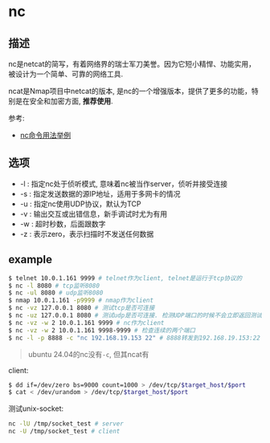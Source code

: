 # nc

## 描述

nc是netcat的简写，有着网络界的瑞士军刀美誉。因为它短小精悍、功能实用，被设计为一个简单、可靠的网络工具.

ncat是Nmap项目中netcat的版本, 是nc的一个增强版本，提供了更多的功能，特别是在安全和加密方面, **推荐使用**.

参考:
- [nc命令用法举例](https://www.cnblogs.com/nmap/p/6148306.html)

## 选项

- -l : 指定nc处于侦听模式, 意味着nc被当作server，侦听并接受连接
- -s : 指定发送数据的源IP地址，适用于多网卡的情况
- -u : 指定nc使用UDP协议，默认为TCP
- -v : 输出交互或出错信息，新手调试时尤为有用
- -w : 超时秒数，后面跟数字
- -z : 表示zero，表示扫描时不发送任何数据

## example
```bash
$ telnet 10.0.1.161 9999 # telnet作为client, telnet是运行于tcp协议的
$ nc -l 8080 # tcp监听8080
$ nc -ul 8080 # udp监听8080
$ nmap 10.0.1.161 -p9999 # nmap作为client
$ nc -vz 127.0.0.1 8080 # 测试tcp是否可连接
$ nc -uz 127.0.0.1 8080 # 测试udp是否可连接. 检测UDP端口的时候不会立即返回测试结果，可能需要等待几秒钟
$ nc -vz -w 2 10.0.1.161 9999 # nc作为client
$ nc -vz -w 2 10.0.1.161 9998-9999 # 检查连续的两个端口
$ nc -l -p 8888 -c "nc 192.168.19.153 22" # 8888转发到192.168.19.153:22
```

> ubuntu 24.04的nc没有`-c`, 但其ncat有

client:
```bash
$ dd if=/dev/zero bs=9000 count=1000 > /dev/tcp/$target_host/$port
$ cat < /dev/urandom > /dev/tcp/$target_host/$port
```

测试unix-socket:
```bash
nc -lU /tmp/socket_test # server
nc -U /tmp/socket_test # client
```